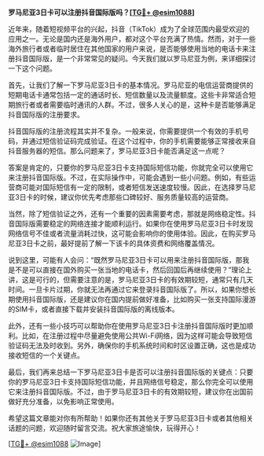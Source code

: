 **罗马尼亚3日卡可以注册抖音国际版吗？[[TG💪+ @esim1088](https://t.me/s/esim1088)]**

近年来，随着短视频平台的兴起，抖音（TikTok）成为了全球范围内最受欢迎的应用之一。无论是国内还是海外用户，都对这个平台充满了热情。然而，对于一些海外旅行者或者临时居住在其他国家的用户来说，是否能够使用当地的电话卡来注册抖音国际版，是一个非常常见的疑问。今天我们就以罗马尼亚为例，来详细探讨一下这个问题。

首先，让我们了解一下罗马尼亚3日卡的基本情况。罗马尼亚的电信运营商提供的短期电话卡通常包括一定的通话时长、短信数量以及流量额度。这些卡非常适合短期旅行者或者需要临时通讯的人群。不过，很多人关心的是，这种卡是否能够满足抖音国际版的注册要求。

抖音国际版的注册流程其实并不复杂。一般来说，你需要提供一个有效的手机号码，并通过短信验证码完成验证。在这个过程中，你的手机需要能够正常接收来自抖音服务器的短信。那么问题来了，罗马尼亚3日卡能否满足这一点呢？

答案是肯定的，只要你的罗马尼亚3日卡支持国际短信功能，你就完全可以使用它来注册抖音国际版。不过，在实际操作中，可能会遇到一些小问题。例如，有些运营商可能对国际短信有一定的限制，或者短信发送速度较慢。因此，在选择罗马尼亚3日卡的时候，建议你优先考虑那些口碑较好、服务质量较高的运营商。

当然，除了短信验证之外，还有一个重要的因素需要考虑，那就是网络稳定性。抖音国际版需要稳定的网络连接才能顺利运行。如果你在使用罗马尼亚3日卡时发现网络信号不佳或者流量消耗过快，这可能会影响你的使用体验。因此，在购买罗马尼亚3日卡之前，最好提前了解一下该卡的具体资费和网络覆盖情况。

说到这里，可能有人会问：“既然罗马尼亚3日卡可以用来注册抖音国际版，那我是不是可以直接在国外购买一张当地的电话卡，然后回国后再继续使用？”理论上讲，这是可行的，但需要注意的是，罗马尼亚3日卡的有效期较短，通常只有几天时间。一旦卡片过期，你就无法再通过它来登录抖音国际版了。所以，如果你想长期使用抖音国际版，还是建议你在国内提前做好准备，比如购买一张支持国际漫游的SIM卡，或者直接下载并安装抖音国际版的离线版本。

此外，还有一些小技巧可以帮助你在使用罗马尼亚3日卡注册抖音国际版时更加顺利。比如，在注册过程中尽量避免使用公共Wi-Fi网络，因为这样可能会导致短信验证码无法及时收到。另外，确保你的手机系统时间和时区设置正确，这也是成功接收短信的一个关键点。

最后，我们再来总结一下罗马尼亚3日卡是否可以注册抖音国际版的关键点：只要你的罗马尼亚3日卡支持国际短信功能，并且网络信号稳定，那么你完全可以使用它来注册抖音国际版。不过，由于罗马尼亚3日卡的有效期较短，建议你在出国前做好充分准备，以免影响正常使用。

希望这篇文章能对你有所帮助！如果你还有其他关于罗马尼亚3日卡或者其他相关话题的问题，欢迎随时留言交流。祝大家旅途愉快，玩得开心！

[[TG💪+ @esim1088](https://t.me/s/esim1088) ![Image](https://i.postimg.cc/4NQfJmqS/Snipaste-2025-05-13-00-14-12.png)]
